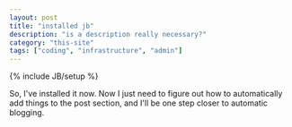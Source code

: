 ```yaml
---
layout: post
title: "installed jb"
description: "is a description really necessary?"
category: "this-site"
tags: ["coding", "infrastructure", "admin"]
---
```

{% include JB/setup %}

So, I've installed it now. Now I just need to figure out how to
automatically add things to the post section, and I'll be one step
closer to automatic blogging. 
